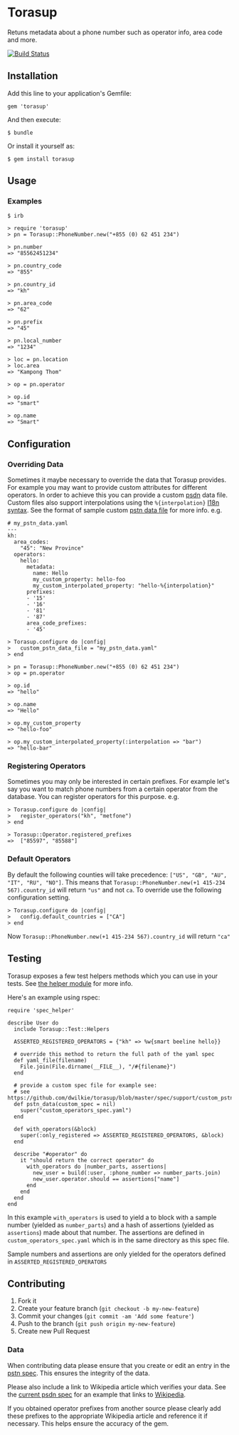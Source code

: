 # Torasup

Retuns metadata about a phone number such as operator info, area code and more.

[![Build Status](https://travis-ci.org/dwilkie/torasup.png)](https://travis-ci.org/dwilkie/torasup)

## Installation

Add this line to your application's Gemfile:

    gem 'torasup'

And then execute:

    $ bundle

Or install it yourself as:

    $ gem install torasup

## Usage

### Examples

    $ irb

    > require 'torasup'
    > pn = Torasup::PhoneNumber.new("+855 (0) 62 451 234")

    > pn.number
    => "85562451234"

    > pn.country_code
    => "855"

    > pn.country_id
    => "kh"

    > pn.area_code
    => "62"

    > pn.prefix
    => "45"

    > pn.local_number
    => "1234"

    > loc = pn.location
    > loc.area
    => "Kampong Thom"

    > op = pn.operator

    > op.id
    => "smart"

    > op.name
    => "Smart"

## Configuration

### Overriding Data

Sometimes it maybe necessary to override the data that Torasup provides. For example you may want to provide custom attributes for different operators. In order to achieve this you can provide a custom [psdn](http://en.wikipedia.org/wiki/Public_switched_telephone_network) data file. Custom files also support interpolations using the `%{interpolation}` [I18n syntax](http://guides.rubyonrails.org/i18n.html#interpolation). See the format of sample custom [pstn data file](https://github.com/dwilkie/torasup/blob/master/spec/support/custom_pstn.yaml) for more info. e.g.

    # my_pstn_data.yaml
    ---
    kh:
      area_codes:
        "45": "New Province"
      operators:
        hello:
          metadata:
            name: Hello
            my_custom_property: hello-foo
            my_custom_interpolated_property: "hello-%{interpolation}"
          prefixes:
          - '15'
          - '16'
          - '81'
          - '87'
          area_code_prefixes:
          - '45'

    > Torasup.configure do |config|
    >   custom_pstn_data_file = "my_pstn_data.yaml"
    > end

    > pn = Torasup::PhoneNumber.new("+855 (0) 62 451 234")
    > op = pn.operator

    > op.id
    => "hello"

    > op.name
    => "Hello"

    > op.my_custom_property
    => "hello-foo"

    > op.my_custom_interpolated_property(:interpolation => "bar")
    => "hello-bar"

### Registering Operators

Sometimes you may only be interested in certain prefixes. For example let's say you want to match phone numbers from a certain operator from the database. You can register operators for this purpose. e.g.

    > Torasup.configure do |config|
    >   register_operators("kh", "metfone")
    > end

    > Torasup::Operator.registered_prefixes
    =>  ["85597", "85588"]

### Default Operators

By default the following counties will take precedence: `["US", "GB", "AU", "IT", "RU", "NO"]`. This means that `Torasup::PhoneNumber.new(+1 415-234 567).country_id` will return `"us"` and not `ca`. To override use the following configuration setting.

    > Torasup.configure do |config|
    >   config.default_countries = ["CA"]
    > end

Now `Torasup::PhoneNumber.new(+1 415-234 567).country_id` will return `"ca"`

## Testing

Torasup exposes a few test helpers methods which you can use in your tests. See [the helper module](https://github.com/dwilkie/torasup/blob/master/lib/torasup/test/helpers.rb) for more info.

Here's an example using rspec:

    require 'spec_helper'

    describe User do
      include Torasup::Test::Helpers

      ASSERTED_REGISTERED_OPERATORS = {"kh" => %w{smart beeline hello}}

      # override this method to return the full path of the yaml spec
      def yaml_file(filename)
        File.join(File.dirname(__FILE__), "/#{filename}")
      end

      # provide a custom spec file for example see:
      # see https://github.com/dwilkie/torasup/blob/master/spec/support/custom_pstn_spec.yaml
      def pstn_data(custom_spec = nil)
        super("custom_operators_spec.yaml")
      end

      def with_operators(&block)
        super(:only_registered => ASSERTED_REGISTERED_OPERATORS, &block)
      end

      describe "#operator" do
        it "should return the correct operator" do
          with_operators do |number_parts, assertions|
            new_user = build(:user, :phone_number => number_parts.join)
            new_user.operator.should == assertions["name"]
          end
        end
      end
    end

In this example `with_operators` is used to yield a to block with a sample number (yielded as `number_parts`) and a hash of assertions (yielded as `assertions`) made about that number. The assertions are defined in `custom_operators_spec.yaml` which is in the same directory as this spec file.

Sample numbers and assertions are only yielded for the operators defined in `ASSERTED_REGISTERED_OPERATORS`

## Contributing

1. Fork it
2. Create your feature branch (`git checkout -b my-new-feature`)
3. Commit your changes (`git commit -am 'Add some feature'`)
4. Push to the branch (`git push origin my-new-feature`)
5. Create new Pull Request

### Data

When contributing data please ensure that you create or edit an entry in the [pstn spec](https://github.com/dwilkie/torasup/tree/master/spec/torasup/spec/support_pstn_spec.rb). This ensures the integrity of the data.

Please also include a link to Wikipedia article which verifies your data. See the [current psdn spec](https://github.com/dwilkie/torasup/blob/master/spec/support/pstn_spec.yaml) for an example that links to [Wikipedia](http://en.wikipedia.org/wiki/Telecommunications_in_Cambodia#Mobile_networks).

If you obtained operator prefixes from another source please clearly add these prefixes to the appropriate Wikipedia article and reference it if necessary. This helps ensure the accuracy of the gem.
